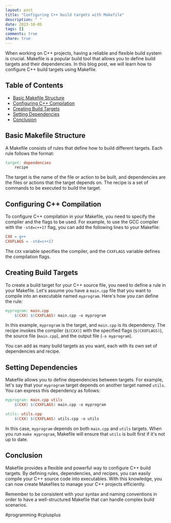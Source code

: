 ```yaml
---
layout: post
title: "Configuring C++ build targets with Makefile"
description: " "
date: 2023-10-05
tags: []
comments: true
share: true
---
```


When working on C++ projects, having a reliable and flexible build system is crucial. Makefile is a popular build tool that allows you to define build targets and their dependencies. In this blog post, we will learn how to configure C++ build targets using Makefile.

## Table of Contents
- [Basic Makefile Structure](#basic-makefile-structure)
- [Configuring C++ Compilation](#configuring-c-compilation)
- [Creating Build Targets](#creating-build-targets)
- [Setting Dependencies](#setting-dependencies)
- [Conclusion](#conclusion)

## Basic Makefile Structure

A Makefile consists of rules that define how to build different targets. Each rule follows the format:

```makefile
target: dependencies
	recipe
```

The target is the name of the file or action to be built, and dependencies are the files or actions that the target depends on. The recipe is a set of commands to be executed to build the target.

## Configuring C++ Compilation

To configure C++ compilation in your Makefile, you need to specify the compiler and the flags to be used. For example, to use the GCC compiler with the `-std=c++17` flag, you can add the following lines to your Makefile:

```makefile
CXX = g++
CXXFLAGS = -std=c++17
```

The `CXX` variable specifies the compiler, and the `CXXFLAGS` variable defines the compilation flags.

## Creating Build Targets

To create a build target for your C++ source file, you need to define a rule in your Makefile. Let's assume you have a `main.cpp` file that you want to compile into an executable named `myprogram`. Here's how you can define the rule:

```makefile
myprogram: main.cpp
	$(CXX) $(CXXFLAGS) main.cpp -o myprogram
```

In this example, `myprogram` is the target, and `main.cpp` is its dependency. The recipe invokes the compiler (`$(CXX)`) with the specified flags (`$(CXXFLAGS)`), the source file (`main.cpp`), and the output file (`-o myprogram`).

You can add as many build targets as you want, each with its own set of dependencies and recipe.

## Setting Dependencies

Makefile allows you to define dependencies between targets. For example, let's say that your `myprogram` target depends on another target named `utils`. You can express this dependency as follows:

```makefile
myprogram: main.cpp utils
	$(CXX) $(CXXFLAGS) main.cpp -o myprogram

utils: utils.cpp
	$(CXX) $(CXXFLAGS) utils.cpp -o utils
```

In this case, `myprogram` depends on both `main.cpp` and `utils` targets. When you run `make myprogram`, Makefile will ensure that `utils` is built first if it's not up to date.

## Conclusion

Makefile provides a flexible and powerful way to configure C++ build targets. By defining rules, dependencies, and recipes, you can easily compile your C++ source code into executables. With this knowledge, you can now create Makefiles to manage your C++ projects efficiently.

Remember to be consistent with your syntax and naming conventions in order to have a well-structured Makefile that can handle complex build scenarios.

#programming #cplusplus